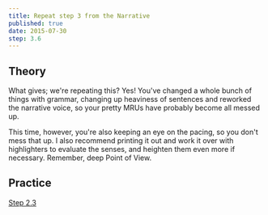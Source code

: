 ```yaml
---
title: Repeat step 3 from the Narrative
published: true
date: 2015-07-30
step: 3.6
---
```


## Theory
What gives; we're repeating this? Yes! You've changed a whole bunch of things with grammar, changing up heaviness of sentences and reworked the narrative voice, so your pretty MRUs have probably become all messed up.

This time, however, you're also keeping an eye on the pacing, so you don't mess that up. I also recommend printing it out and work it over with highlighters to evaluate the senses, and heighten them even more if necessary. Remember, deep Point of View.

## Practice

[Step 2.3](/link-to-2-3)

